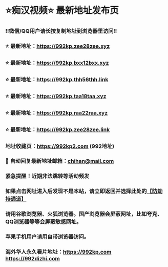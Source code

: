 # ⭐️痴汉视频⭐️ 最新地址发布页

### ‼️微信/QQ用户请长按复制地址到浏览器里访问‼️

### ⭐️ 最新地址：https://992kp.zee28zee.xyz

### ⭐️ 最新地址：https://992kp.bxx12bxx.xyz

### ⭐️ 最新地址：https://992kp.thh56thh.link

### ⭐️ 最新地址：https://992kp.taa18taa.xyz

### ⭐️ 最新地址：https://992kp.raa22raa.xyz

### ⭐️ 最新地址：https://992kp.zee28zee.link



### 地址收藏页：https://992kp2.com (992地址)
### 📧 自动回复最新地址邮箱：chihan@mail.com
### 紧急提醒！近期非法跳转等活动频发
### 如果点击网址进入后发现不是本站，请立即返回并选择此处的[【防劫持通道】](https://23.224.130.222:7583)
### 请用谷歌浏览器、火狐浏览器。国产浏览器会屏蔽网址，比如夸克、QQ浏览器等等会屏蔽敏感网址。
### 苹果手机用户请用自带浏览器访问。
### 海外华人永久看片地址：https://992kp.com  https://992dizhi.com
